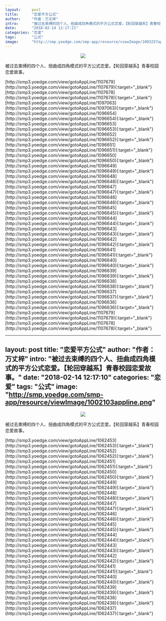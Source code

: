 ```yaml
---
layout:     post
title:      "恋爱平方公式"
author:     "作者：万丈梓"
intro:      "被过去束缚的四个人、扭曲成四角模式的平方公式恋爱。【轮回穿越系】青春校园恋爱故事。"
date:       "2018-02-14 12:17:21"
categories: "恋爱"
tags:       "公式"
image:      "http://smp.yoedge.com/smp-app/resource/viewImage/1003257appline.png"
---
```

<div style="text-align: center">
<p><img src="http://smp.yoedge.com/smp-app/resource/viewImage/1003257appline.png"/></p>
</div>
<p class="post-meta">
<span>被过去束缚的四个人、扭曲成四角模式的平方公式恋爱。【轮回穿越系】青春校园恋爱故事。</span>
</p>
[http://smp3.yoedge.com/view/gotoAppLine/1107679](http://smp3.yoedge.com/view/gotoAppLine/1107679){:target="_blank"}
[http://smp3.yoedge.com/view/gotoAppLine/1107678](http://smp3.yoedge.com/view/gotoAppLine/1107678){:target="_blank"}
[http://smp3.yoedge.com/view/gotoAppLine/1097063](http://smp3.yoedge.com/view/gotoAppLine/1097063){:target="_blank"}
[http://smp3.yoedge.com/view/gotoAppLine/1096654](http://smp3.yoedge.com/view/gotoAppLine/1096654){:target="_blank"}
[http://smp3.yoedge.com/view/gotoAppLine/1096653](http://smp3.yoedge.com/view/gotoAppLine/1096653){:target="_blank"}
[http://smp3.yoedge.com/view/gotoAppLine/1096652](http://smp3.yoedge.com/view/gotoAppLine/1096652){:target="_blank"}
[http://smp3.yoedge.com/view/gotoAppLine/1096651](http://smp3.yoedge.com/view/gotoAppLine/1096651){:target="_blank"}
[http://smp3.yoedge.com/view/gotoAppLine/1096650](http://smp3.yoedge.com/view/gotoAppLine/1096650){:target="_blank"}
[http://smp3.yoedge.com/view/gotoAppLine/1096649](http://smp3.yoedge.com/view/gotoAppLine/1096649){:target="_blank"}
[http://smp3.yoedge.com/view/gotoAppLine/1096648](http://smp3.yoedge.com/view/gotoAppLine/1096648){:target="_blank"}
[http://smp3.yoedge.com/view/gotoAppLine/1096647](http://smp3.yoedge.com/view/gotoAppLine/1096647){:target="_blank"}
[http://smp3.yoedge.com/view/gotoAppLine/1096646](http://smp3.yoedge.com/view/gotoAppLine/1096646){:target="_blank"}
[http://smp3.yoedge.com/view/gotoAppLine/1096645](http://smp3.yoedge.com/view/gotoAppLine/1096645){:target="_blank"}
[http://smp3.yoedge.com/view/gotoAppLine/1096644](http://smp3.yoedge.com/view/gotoAppLine/1096644){:target="_blank"}
[http://smp3.yoedge.com/view/gotoAppLine/1096643](http://smp3.yoedge.com/view/gotoAppLine/1096643){:target="_blank"}
[http://smp3.yoedge.com/view/gotoAppLine/1096642](http://smp3.yoedge.com/view/gotoAppLine/1096642){:target="_blank"}
[http://smp3.yoedge.com/view/gotoAppLine/1096641](http://smp3.yoedge.com/view/gotoAppLine/1096641){:target="_blank"}
[http://smp3.yoedge.com/view/gotoAppLine/1096640](http://smp3.yoedge.com/view/gotoAppLine/1096640){:target="_blank"}
[http://smp3.yoedge.com/view/gotoAppLine/1096639](http://smp3.yoedge.com/view/gotoAppLine/1096639){:target="_blank"}
[http://smp3.yoedge.com/view/gotoAppLine/1096638](http://smp3.yoedge.com/view/gotoAppLine/1096638){:target="_blank"}
[http://smp3.yoedge.com/view/gotoAppLine/1096637](http://smp3.yoedge.com/view/gotoAppLine/1096637){:target="_blank"}
[http://smp3.yoedge.com/view/gotoAppLine/1096636](http://smp3.yoedge.com/view/gotoAppLine/1096636){:target="_blank"}
[http://smp3.yoedge.com/view/gotoAppLine/1107679](http://smp3.yoedge.com/view/gotoAppLine/1107679){:target="_blank"}
[http://smp3.yoedge.com/view/gotoAppLine/1107678](http://smp3.yoedge.com/view/gotoAppLine/1107678){:target="_blank"}


---
layout:     post
title:      "恋爱平方公式"
author:     "作者：万丈梓"
intro:      "被过去束缚的四个人、扭曲成四角模式的平方公式恋爱。【轮回穿越系】青春校园恋爱故事。"
date:       "2018-02-14 12:17:10"
categories: "恋爱"
tags:       "公式"
image:      "http://smp.yoedge.com/smp-app/resource/viewImage/1002103appline.png"
---
<div style="text-align: center">
<p><img src="http://smp.yoedge.com/smp-app/resource/viewImage/1002103appline.png"/></p>
</div>
<p class="post-meta">
<span>被过去束缚的四个人、扭曲成四角模式的平方公式恋爱。【轮回穿越系】青春校园恋爱故事。</span>
</p>
[http://smp3.yoedge.com/view/gotoAppLine/1062453](http://smp3.yoedge.com/view/gotoAppLine/1062453){:target="_blank"}
[http://smp3.yoedge.com/view/gotoAppLine/1062452](http://smp3.yoedge.com/view/gotoAppLine/1062452){:target="_blank"}
[http://smp3.yoedge.com/view/gotoAppLine/1062451](http://smp3.yoedge.com/view/gotoAppLine/1062451){:target="_blank"}
[http://smp3.yoedge.com/view/gotoAppLine/1062450](http://smp3.yoedge.com/view/gotoAppLine/1062450){:target="_blank"}
[http://smp3.yoedge.com/view/gotoAppLine/1062449](http://smp3.yoedge.com/view/gotoAppLine/1062449){:target="_blank"}
[http://smp3.yoedge.com/view/gotoAppLine/1062448](http://smp3.yoedge.com/view/gotoAppLine/1062448){:target="_blank"}
[http://smp3.yoedge.com/view/gotoAppLine/1062447](http://smp3.yoedge.com/view/gotoAppLine/1062447){:target="_blank"}
[http://smp3.yoedge.com/view/gotoAppLine/1062446](http://smp3.yoedge.com/view/gotoAppLine/1062446){:target="_blank"}
[http://smp3.yoedge.com/view/gotoAppLine/1062445](http://smp3.yoedge.com/view/gotoAppLine/1062445){:target="_blank"}
[http://smp3.yoedge.com/view/gotoAppLine/1062444](http://smp3.yoedge.com/view/gotoAppLine/1062444){:target="_blank"}
[http://smp3.yoedge.com/view/gotoAppLine/1062443](http://smp3.yoedge.com/view/gotoAppLine/1062443){:target="_blank"}
[http://smp3.yoedge.com/view/gotoAppLine/1062442](http://smp3.yoedge.com/view/gotoAppLine/1062442){:target="_blank"}
[http://smp3.yoedge.com/view/gotoAppLine/1062441](http://smp3.yoedge.com/view/gotoAppLine/1062441){:target="_blank"}
[http://smp3.yoedge.com/view/gotoAppLine/1062440](http://smp3.yoedge.com/view/gotoAppLine/1062440){:target="_blank"}
[http://smp3.yoedge.com/view/gotoAppLine/1062439](http://smp3.yoedge.com/view/gotoAppLine/1062439){:target="_blank"}
[http://smp3.yoedge.com/view/gotoAppLine/1062438](http://smp3.yoedge.com/view/gotoAppLine/1062438){:target="_blank"}
[http://smp3.yoedge.com/view/gotoAppLine/1062437](http://smp3.yoedge.com/view/gotoAppLine/1062437){:target="_blank"}


